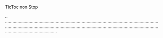 TicToc non Stop

..
..................................................................................................................................................................................................................................................................................................